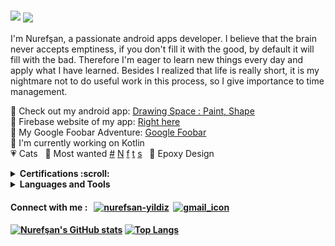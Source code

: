 ### <img src="https://user-images.githubusercontent.com/18148716/229649305-49a37fc9-75ed-4457-955c-c172c566edec.gif" width=6% >  <img align="center" src="https://user-images.githubusercontent.com/18148716/229884825-be21d2e6-e47d-49b6-a273-a21cbee15669.gif" width=5%> 

I'm Nurefşan, a passionate android apps developer. I believe that the brain never accepts emptiness, if you don't fill it with the good, by default it will fill with the bad. Therefore I'm eager to learn new things every day and apply what I have learned. Besides I realized that life is really short, it is my nightmare not to do useful work in this process, so I give importance to time management.

:diamond_shape_with_a_dot_inside: Check out my android app: [Drawing Space : Paint, Shape](https://play.google.com/store/apps/details?id=ny.runliyapps.drawandpaint&hl=en&gl=US) <br>
:diamond_shape_with_a_dot_inside: Firebase website of my app: [Right here](https://drawing-space.firebaseapp.com/index.html)
<br>
:diamond_shape_with_a_dot_inside: My Google Foobar Adventure: [Google Foobar](https://github.com/nurefsanyildiz/GoogleFoobar)
<br>
:diamond_shape_with_a_dot_inside: I'm currently working on Kotlin
<br>
:heartpulse: Cats &nbsp; :ghost: Most wanted [#](https://opensea.io/collection/catixel) [N](https://opensea.io/collection/heartfeltpatterns) [f](https://opensea.io/collection/matryoshkavalley) [t](https://opensea.io/collection/earthquake-effect) [s](https://opensea.io/collection/drawing-space) &nbsp; :test_tube: Epoxy Design

<details>
  <summary> <b> Certifications :scroll: </summary>
  
[Machine Learning with Python](https://www.udemy.com/certificate/UC-ee140be7-8cd1-49b9-baf7-eb0e6c3fbf8b/)<br>
[Data Science with Python](https://www.udemy.com/certificate/UC-63D5FTQI/)<br>
[Deep Learning with Python](https://www.udemy.com/certificate/UC-6a7f2fb5-c899-4b46-9e31-a653372ab201/)<br>
[SQL Fundamentals Course](https://www.sololearn.com/Certificate/CT-NKDJEZM0/pdf)<br>
[Python For Beginners](https://api2.sololearn.com/v2/certificates/CT-YUNIJTWX/image/png)<br>
[Intermediate Python](https://www.sololearn.com/certificates/CT-KHOF9OQ1)<br>    
[Python Programming for Artificial Intelligence](https://user-images.githubusercontent.com/18148716/229863243-33616748-cb2a-41de-b6ce-5af5e87265d8.png)<br>
[The Complete Android 12 & Kotlin Development Masterclass](https://www.udemy.com/certificate/UC-705a0170-118f-49dd-8d6b-f989c3e0b334/?utm_source=sendgrid.com&utm_medium=email&utm_campaign=email)<br>
</details>

<details>
  <summary> <b> Languages and Tools </summary>
<br>
<p align="left"> 
<a href="https://developer.android.com" target="_blank" rel="noreferrer"> <img src="https://raw.githubusercontent.com/devicons/devicon/master/icons/android/android-original-wordmark.svg" alt="android" width=5%/> </a> 
<a href="https://kotlinlang.org" target="_blank" rel="noreferrer"> <img src="https://www.vectorlogo.zone/logos/kotlinlang/kotlinlang-icon.svg" alt="kotlin" width=5%/> </a> 
<a href="https://www.java.com" target="_blank" rel="noreferrer"> <img src="https://raw.githubusercontent.com/devicons/devicon/master/icons/java/java-original.svg" alt="java" width=5%/> </a>
<a href="https://www.python.org" target="_blank" rel="noreferrer"> <img src="https://raw.githubusercontent.com/devicons/devicon/master/icons/python/python-original.svg" alt="python" width=5%/> </a> 
<a href="https://www.sqlite.org/" target="_blank" rel="noreferrer"> <img src="https://www.vectorlogo.zone/logos/sqlite/sqlite-icon.svg" alt="sqlite" width=5%/> </a> 
<a href="https://firebase.google.com/" target="_blank" rel="noreferrer"> <img src="https://www.vectorlogo.zone/logos/firebase/firebase-icon.svg" alt="firebase" width=5%/> </a> 
<a href="https://git-scm.com/" target="_blank" rel="noreferrer"> <img src="https://www.vectorlogo.zone/logos/git-scm/git-scm-icon.svg" alt="git" width=5%/> </a> 
<a href="https://www.microsoft.com/en-us/sql-server" target="_blank" rel="noreferrer"> <img src="https://www.svgrepo.com/show/303229/microsoft-sql-server-logo.svg" alt="mssql" width=5%/> </a> 
<a href="https://www.mysql.com/" target="_blank" rel="noreferrer"> <img src="https://raw.githubusercontent.com/devicons/devicon/master/icons/mysql/mysql-original-wordmark.svg" alt="mysql" width=5%/> </a> 
<a href="https://www.cprogramming.com/" target="_blank" rel="noreferrer"> <img src="https://raw.githubusercontent.com/devicons/devicon/master/icons/c/c-original.svg" alt="c" width=5%/> </a> 
<a href="https://www.w3schools.com/cpp/" target="_blank" rel="noreferrer"> <img src="https://raw.githubusercontent.com/devicons/devicon/master/icons/cplusplus/cplusplus-original.svg" alt="cplusplus" width=5% /> </a> 
<a href="https://www.w3schools.com/cs/" target="_blank" rel="noreferrer"> <img src="https://raw.githubusercontent.com/devicons/devicon/master/icons/csharp/csharp-original.svg" alt="csharp" width=5%/> </a> 
<a href="https://dotnet.microsoft.com/" target="_blank" rel="noreferrer"> <img src="https://raw.githubusercontent.com/devicons/devicon/master/icons/dot-net/dot-net-original-wordmark.svg" alt="dotnet" width=5%/> </a> 
<a href="https://www.w3schools.com/css/" target="_blank" rel="noreferrer"> <img src="https://raw.githubusercontent.com/devicons/devicon/master/icons/css3/css3-original-wordmark.svg" alt="css3" width=5%/> </a> 
<a href="https://www.w3.org/html/" target="_blank" rel="noreferrer"> <img src="https://raw.githubusercontent.com/devicons/devicon/master/icons/html5/html5-original-wordmark.svg" alt="html5" width=5%/> </a>  
<a href="https://pandas.pydata.org/" target="_blank" rel="noreferrer"> <img src="https://raw.githubusercontent.com/devicons/devicon/2ae2a900d2f041da66e950e4d48052658d850630/icons/pandas/pandas-original.svg" alt="pandas" width=5%/> </a> 
<a href="https://www.tensorflow.org" target="_blank" rel="noreferrer"> <img src="https://www.vectorlogo.zone/logos/tensorflow/tensorflow-icon.svg" alt="tensorflow" width=5%/> </a> 
</p>
</details>

#### Connect with me :&nbsp;&nbsp; <a href="https://linkedin.com/in/nurefsan-yildiz" target="blank"><img src="https://raw.githubusercontent.com/rahuldkjain/github-profile-readme-generator/master/src/images/icons/Social/linked-in-alt.svg" alt="nurefsan-yildiz" width=25px /></a>&nbsp; [![gmail_icon](https://user-images.githubusercontent.com/18148716/229836562-8528759b-7f99-48da-a414-cfde9809e175.png)](mailto:nurefsanyldz@gmail.com)

[![Nurefşan's GitHub stats](https://github-readme-stats.vercel.app/api?username=nurefsanyildiz&show_icons=true&theme=vue&hide_border=true&hide=contribs,prs)](https://github.com/anuraghazra/github-readme-stats)
[![Top Langs](https://github-readme-stats.vercel.app/api/top-langs/?username=nurefsanyildiz&layout=compact&hide_border=true&theme=vue&show_icons=true)](https://github.com/anuraghazra/github-readme-stats) 

